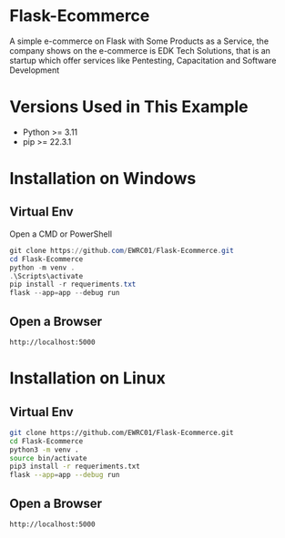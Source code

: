 # Flask-Ecommerce

A simple e-commerce on Flask with Some Products as a Service, the company shows on the e-commerce is EDK Tech Solutions, that is an startup which offer services like Pentesting, Capacitation and
Software Development

# Versions Used in This Example

- Python >= 3.11
- pip >= 22.3.1

# Installation on Windows

## Virtual Env 

Open a CMD or PowerShell

```powershell
git clone https://github.com/EWRC01/Flask-Ecommerce.git
cd Flask-Ecommerce
python -m venv .
.\Scripts\activate
pip install -r requeriments.txt
flask --app=app --debug run
```
## Open a Browser 

```
http://localhost:5000
```

# Installation on Linux

## Virtual Env

```bash
git clone https://github.com/EWRC01/Flask-Ecommerce.git
cd Flask-Ecommerce
python3 -m venv .
source bin/activate
pip3 install -r requeriments.txt
flask --app=app --debug run
```
## Open a Browser 

```
http://localhost:5000
```
